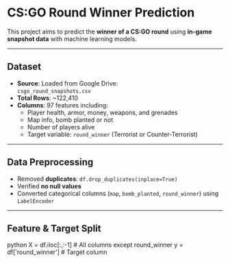 # CS:GO Round Winner Prediction

This project aims to predict the **winner of a CS:GO round** using **in-game snapshot data** with machine learning models.

---

## Dataset

- **Source**: Loaded from Google Drive:  
  `csgo_round_snapshots.csv`  
- **Total Rows**: ~122,410  
- **Columns**: 97 features including:
  - Player health, armor, money, weapons, and grenades
  - Map info, bomb planted or not
  - Number of players alive
  - Target variable: `round_winner` (Terrorist or Counter-Terrorist)

---

## Data Preprocessing

- Removed **duplicates**: `df.drop_duplicates(inplace=True)`
- Verified **no null values**
- Converted categorical columns (`map`, `bomb_planted`, `round_winner`) using `LabelEncoder`

---

## Feature & Target Split

python
X = df.iloc[:,:-1]       # All columns except round_winner
y = df['round_winner']   # Target column

